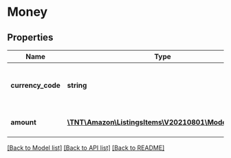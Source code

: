 # Money

## Properties
Name | Type | Description | Notes
------------ | ------------- | ------------- | -------------
**currency_code** | **string** | Three-digit currency code. In ISO 4217 format. | 
**amount** | [**\TNT\Amazon\ListingsItems\V20210801\Model\Decimal**](Decimal.md) | The currency amount. | 

[[Back to Model list]](../README.md#documentation-for-models) [[Back to API list]](../README.md#documentation-for-api-endpoints) [[Back to README]](../README.md)


